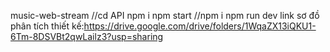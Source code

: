music-web-stream 
//cd API 
npm i
npm start
//npm i
npm run dev
link sơ đồ phân tích thiết kế:https://drive.google.com/drive/folders/1WqaZX13iQKU1-6Tm-8DSVBt2qwLailz3?usp=sharing
